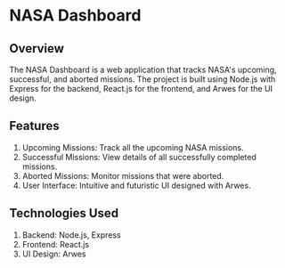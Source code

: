# NASA Dashboard
## Overview
The NASA Dashboard is a web application that tracks NASA's upcoming, successful, and aborted missions. The project is built using Node.js with Express for the backend, React.js for the frontend, and Arwes for the UI design.

## Features
1. Upcoming Missions: Track all the upcoming NASA missions.
2. Successful Missions: View details of all successfully completed missions.
3. Aborted Missions: Monitor missions that were aborted.
4. User Interface: Intuitive and futuristic UI designed with Arwes.
## Technologies Used
1. Backend: Node.js, Express
2. Frontend: React.js
4. UI Design: Arwes
